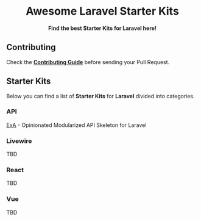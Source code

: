 <div align="center">
    <p>
        <h1>Awesome Laravel Starter Kits</h1>
        <strong>Find the best Starter Kits for Laravel here!</strong>
    </p>
</div>

## Contributing

Check the **[Contributing Guide](CONTRIBUTING.md)** before sending your Pull Request.

## Starter Kits

Below you can find a list of **Starter Kits** for **Laravel** divided into categories.

### API

[ExA](https://github.com/WendellAdriel/laravel-exa) - Opinionated Modularized API Skeleton for Laravel

### Livewire

TBD

### React

TBD

### Vue

TBD
